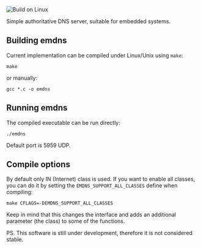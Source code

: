 ![Build on Linux](https://github.com/mtsarev/emdns/workflows/Build%20on%20Linux/badge.svg)

Simple authoritative DNS server, suitable for embedded systems.

## Building emdns
Current implementation can be compiled under Linux/Unix using `make`:
```
make
```

or manually:
```
gcc *.c -o emdns
```

## Running emdns
The compiled executable can be run directly:
```
./emdns
```

Default port is 5959 UDP.

## Compile options
By default only IN (Internet) class is used. If you want to enable all classes, you can do it by setting the `EMDNS_SUPPORT_ALL_CLASSES` define when compiling:
```
make CFLAGS=-DEMDNS_SUPPORT_ALL_CLASSES
```
Keep in mind that this changes the interface and adds an additional parameter (the class) to some of the functions.

PS. This software is still under development, therefore it is not considered stable.
